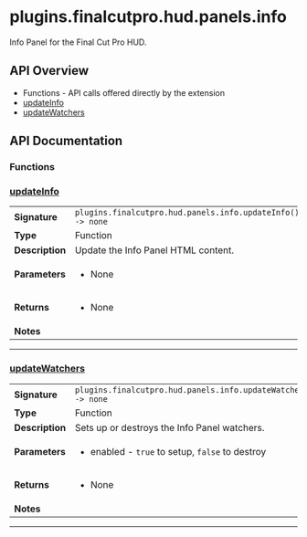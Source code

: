 # plugins.finalcutpro.hud.panels.info

Info Panel for the Final Cut Pro HUD.

## API Overview
* Functions - API calls offered directly by the extension
 * [updateInfo](#updateInfo)
 * [updateWatchers](#updateWatchers)

## API Documentation

### Functions


### [updateInfo](#updateInfo)

|                                             |                                                                                     |
| --------------------------------------------|-------------------------------------------------------------------------------------|
| **Signature**                               | `plugins.finalcutpro.hud.panels.info.updateInfo() -> none`                                                                    |
| **Type**                                    | Function                                                                     |
| **Description**                             | Update the Info Panel HTML content.                                                                     |
| **Parameters**                              | <ul><li>None</li></ul> |
| **Returns**                                 | <ul><li>None</li></ul>          |
| **Notes**                                   | <ul></ul>                |

---

### [updateWatchers](#updateWatchers)

|                                             |                                                                                     |
| --------------------------------------------|-------------------------------------------------------------------------------------|
| **Signature**                               | `plugins.finalcutpro.hud.panels.info.updateWatchers(enabled) -> none`                                                                    |
| **Type**                                    | Function                                                                     |
| **Description**                             | Sets up or destroys the Info Panel watchers.                                                                     |
| **Parameters**                              | <ul><li>enabled - `true` to setup, `false` to destroy</li></ul> |
| **Returns**                                 | <ul><li>None</li></ul>          |
| **Notes**                                   | <ul></ul>                |

---
